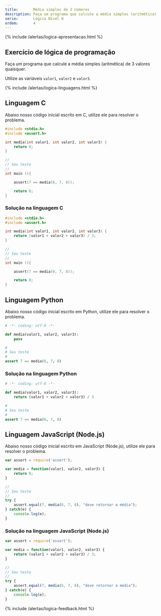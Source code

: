 ```yaml
---
title:       Média simples de 3 números
description: Faça um programa que calcule a média simples (aritmética) de 3 valores quaisquer.
serie:       Lógica Nível 0
ordem:       4
---
```


{% include /alertas/logica-apresentacao.html %}

Exercício de lógica de programação
---

Faça um programa que calcule a média simples (aritmética) de 3 valores quaisquer.

Utilize as variáveis `valor1`, `valor2` e `valor3`.

{% include /alertas/logica-linguagens.html %}

Linguagem C
---

Abaixo nosso código inicial escrito em C, utilize ele para resolver o problema.

```c
#include <stdio.h>
#include <assert.h>

int media(int valor1, int valor2, int valor3) {
    return 0;
}

//
// Seu teste
//
int main (){

    assert(7 == media(6, 7, 8));

    return 0;
}
```



### Solução na linguagem C

```c
#include <stdio.h>
#include <assert.h>

int media(int valor1, int valor2, int valor3) {
    return (valor1 + valor2 + valor3) / 3;
}

//
// Seu teste
//
int main (){

    assert(7 == media(6, 7, 8));

    return 0;
}
```


Linguagem Python
---

Abaixo nosso código inicial escrito em Python, utilize ele para resolver o problema.

```python
# -*- coding: utf-8 -*-

def media(valor1, valor2, valor3):
    pass

#
# Seu teste
#
assert 7 == media(6, 7, 8)
```


### Solução na linguagem Python

```python
# -*- coding: utf-8 -*-

def media(valor1, valor2, valor3):
    return (valor1 + valor2 + valor3) / 3

#
# Seu teste
#
assert 7 == media(6, 7, 8)
```



Linguagem JavaScript (Node.js)
---

Abaixo nosso código inicial escrito em JavaScript (Node.js), utilize ele para resolver o problema.


```javascript
var assert = require('assert');

var media = function(valor1, valor2, valor3) {
    return 0;
}

//
// Seu teste
//
try {
    assert.equal(7, media(6, 7, 8), "deve retornar a média");
} catch(e) {
    console.log(e);
}
```


### Solução na linguagem JavaScript (Node.js)


```javascript
var assert = require('assert');

var media = function(valor1, valor2, valor3) {
    return (valor1 + valor2 + valor3) / 3;
}

//
// Seu teste
//
try {
    assert.equal(7, media(6, 7, 8), "deve retornar a média");
} catch(e) {
    console.log(e);
}
```

{% include /alertas/logica-feedback.html %}